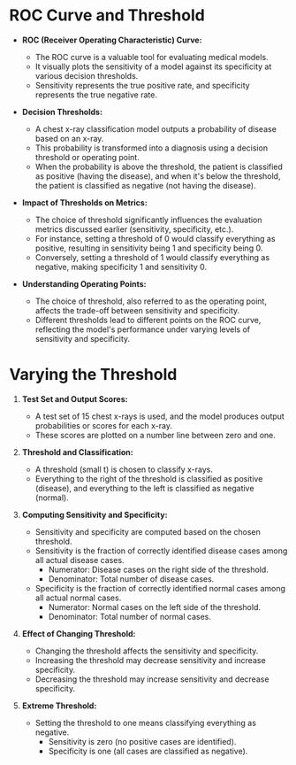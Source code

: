 # ROC Curve and Threshold

- **ROC (Receiver Operating Characteristic) Curve:**
   - The ROC curve is a valuable tool for evaluating medical models.
   - It visually plots the sensitivity of a model against its specificity at various decision thresholds.
   - Sensitivity represents the true positive rate, and specificity represents the true negative rate.

- **Decision Thresholds:**
   - A chest x-ray classification model outputs a probability of disease based on an x-ray.
   - This probability is transformed into a diagnosis using a decision threshold or operating point.
   - When the probability is above the threshold, the patient is classified as positive (having the disease), and when it's below the threshold, the patient is classified as negative (not having the disease).

- **Impact of Thresholds on Metrics:**
   - The choice of threshold significantly influences the evaluation metrics discussed earlier (sensitivity, specificity, etc.).
   - For instance, setting a threshold of 0 would classify everything as positive, resulting in sensitivity being 1 and specificity being 0.
   - Conversely, setting a threshold of 1 would classify everything as negative, making specificity 1 and sensitivity 0.

- **Understanding Operating Points:**
   - The choice of threshold, also referred to as the operating point, affects the trade-off between sensitivity and specificity.
   - Different thresholds lead to different points on the ROC curve, reflecting the model's performance under varying levels of sensitivity and specificity.

# Varying the Threshold

1. **Test Set and Output Scores:**
   - A test set of 15 chest x-rays is used, and the model produces output probabilities or scores for each x-ray.
   - These scores are plotted on a number line between zero and one.

2. **Threshold and Classification:**
   - A threshold (small t) is chosen to classify x-rays.
   - Everything to the right of the threshold is classified as positive (disease), and everything to the left is classified as negative (normal).

3. **Computing Sensitivity and Specificity:**
   - Sensitivity and specificity are computed based on the chosen threshold.
   - Sensitivity is the fraction of correctly identified disease cases among all actual disease cases.
     - Numerator: Disease cases on the right side of the threshold.
     - Denominator: Total number of disease cases.
   - Specificity is the fraction of correctly identified normal cases among all actual normal cases.
     - Numerator: Normal cases on the left side of the threshold.
     - Denominator: Total number of normal cases.

4. **Effect of Changing Threshold:**
   - Changing the threshold affects the sensitivity and specificity.
   - Increasing the threshold may decrease sensitivity and increase specificity.
   - Decreasing the threshold may increase sensitivity and decrease specificity.

5. **Extreme Threshold:**
   - Setting the threshold to one means classifying everything as negative.
     - Sensitivity is zero (no positive cases are identified).
     - Specificity is one (all cases are classified as negative).